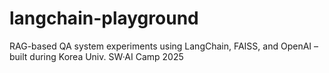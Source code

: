 # langchain-playground
RAG-based QA system experiments using LangChain, FAISS, and OpenAI – built during Korea Univ. SW·AI Camp 2025
